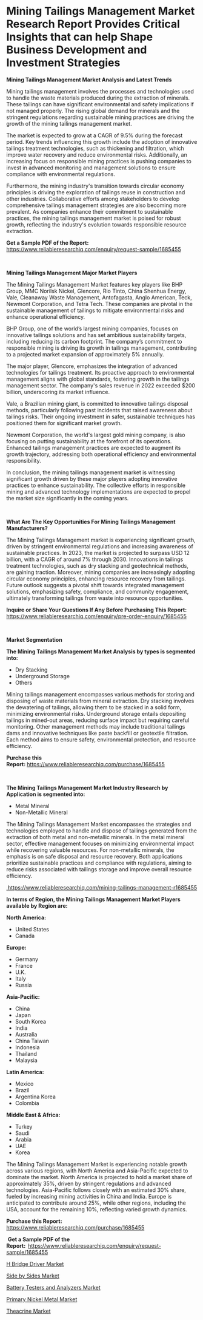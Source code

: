 <p><h1>Mining Tailings Management Market Research Report Provides Critical Insights that can help Shape Business Development and Investment Strategies</h1></p><p><strong>Mining Tailings Management Market Analysis and Latest Trends</strong></p>
<p><p>Mining tailings management involves the processes and technologies used to handle the waste materials produced during the extraction of minerals. These tailings can have significant environmental and safety implications if not managed properly. The rising global demand for minerals and the stringent regulations regarding sustainable mining practices are driving the growth of the mining tailings management market.</p><p>The market is expected to grow at a CAGR of 9.5% during the forecast period. Key trends influencing this growth include the adoption of innovative tailings treatment technologies, such as thickening and filtration, which improve water recovery and reduce environmental risks. Additionally, an increasing focus on responsible mining practices is pushing companies to invest in advanced monitoring and management solutions to ensure compliance with environmental regulations.</p><p>Furthermore, the mining industry's transition towards circular economy principles is driving the exploration of tailings reuse in construction and other industries. Collaborative efforts among stakeholders to develop comprehensive tailings management strategies are also becoming more prevalent. As companies enhance their commitment to sustainable practices, the mining tailings management market is poised for robust growth, reflecting the industry's evolution towards responsible resource extraction.</p></p>
<p><strong>Get a Sample PDF of the Report:&nbsp;</strong> <a href="https://www.reliableresearchiq.com/enquiry/request-sample/1685455?utm_campaign=1088&utm_medium=2&utm_source=Github&utm_content=ia&utm_term=06102024&utm_id=mining-tailings-management">https://www.reliableresearchiq.com/enquiry/request-sample/1685455</a></p>
<p>&nbsp;</p>
<p><strong>Mining Tailings Management Major Market Players</strong></p>
<p><p>The Mining Tailings Management Market features key players like BHP Group, MMC Norilsk Nickel, Glencore, Rio Tinto, China Shenhua Energy, Vale, Cleanaway Waste Management, Antofagasta, Anglo American, Teck, Newmont Corporation, and Tetra Tech. These companies are pivotal in the sustainable management of tailings to mitigate environmental risks and enhance operational efficiency.</p><p>BHP Group, one of the world’s largest mining companies, focuses on innovative tailings solutions and has set ambitious sustainability targets, including reducing its carbon footprint. The company’s commitment to responsible mining is driving its growth in tailings management, contributing to a projected market expansion of approximately 5% annually.</p><p>The major player, Glencore, emphasizes the integration of advanced technologies for tailings treatment. Its proactive approach to environmental management aligns with global standards, fostering growth in the tailings management sector. The company's sales revenue in 2022 exceeded $200 billion, underscoring its market influence.</p><p>Vale, a Brazilian mining giant, is committed to innovative tailings disposal methods, particularly following past incidents that raised awareness about tailings risks. Their ongoing investment in safer, sustainable techniques has positioned them for significant market growth.</p><p>Newmont Corporation, the world's largest gold mining company, is also focusing on putting sustainability at the forefront of its operations. Enhanced tailings management practices are expected to augment its growth trajectory, addressing both operational efficiency and environmental responsibility.</p><p>In conclusion, the mining tailings management market is witnessing significant growth driven by these major players adopting innovative practices to enhance sustainability. The collective efforts in responsible mining and advanced technology implementations are expected to propel the market size significantly in the coming years.</p></p>
<p>&nbsp;</p>
<p><strong>What Are The Key Opportunities For Mining Tailings Management Manufacturers?</strong></p>
<p><p>The Mining Tailings Management market is experiencing significant growth, driven by stringent environmental regulations and increasing awareness of sustainable practices. In 2023, the market is projected to surpass USD 12 billion, with a CAGR of around 7% through 2030. Innovations in tailings treatment technologies, such as dry stacking and geotechnical methods, are gaining traction. Moreover, mining companies are increasingly adopting circular economy principles, enhancing resource recovery from tailings. Future outlook suggests a pivotal shift towards integrated management solutions, emphasizing safety, compliance, and community engagement, ultimately transforming tailings from waste into resource opportunities.</p></p>
<p><strong>Inquire or Share Your Questions If Any Before Purchasing This Report:</strong> <a href="https://www.reliableresearchiq.com/enquiry/pre-order-enquiry/1685455?utm_campaign=1088&utm_medium=2&utm_source=Github&utm_content=ia&utm_term=06102024&utm_id=mining-tailings-management">https://www.reliableresearchiq.com/enquiry/pre-order-enquiry/1685455</a></p>
<p>&nbsp;</p>
<p><strong>Market Segmentation</strong></p>
<p><strong>The Mining Tailings Management Market Analysis by types is segmented into:</strong></p>
<p><ul><li>Dry Stacking</li><li>Underground Storage</li><li>Others</li></ul></p>
<p><p>Mining tailings management encompasses various methods for storing and disposing of waste materials from mineral extraction. Dry stacking involves the dewatering of tailings, allowing them to be stacked in a solid form, minimizing environmental risks. Underground storage entails depositing tailings in mined-out areas, reducing surface impact but requiring careful monitoring. Other management methods may include traditional tailings dams and innovative techniques like paste backfill or geotextile filtration. Each method aims to ensure safety, environmental protection, and resource efficiency.</p></p>
<p><strong>Purchase this Report:&nbsp;</strong><a href="https://www.reliableresearchiq.com/purchase/1685455?utm_campaign=1088&utm_medium=2&utm_source=Github&utm_content=ia&utm_term=06102024&utm_id=mining-tailings-management">https://www.reliableresearchiq.com/purchase/1685455</a></p>
<p>&nbsp;</p>
<p><strong>The Mining Tailings Management Market Industry Research by Application is segmented into:</strong></p>
<p><ul><li>Metal Mineral</li><li>Non-Metallic Mineral</li></ul></p>
<p><p>The Mining Tailings Management Market encompasses the strategies and technologies employed to handle and dispose of tailings generated from the extraction of both metal and non-metallic minerals. In the metal mineral sector, effective management focuses on minimizing environmental impact while recovering valuable resources. For non-metallic minerals, the emphasis is on safe disposal and resource recovery. Both applications prioritize sustainable practices and compliance with regulations, aiming to reduce risks associated with tailings storage and improve overall resource efficiency.</p></p>
<p><a href="https://www.reliableresearchiq.com/mining-tailings-management-r1685455?utm_campaign=1088&utm_medium=2&utm_source=Github&utm_content=ia&utm_term=06102024&utm_id=mining-tailings-management">&nbsp;https://www.reliableresearchiq.com/mining-tailings-management-r1685455</a></p>
<p><strong>In terms of Region, the Mining Tailings Management Market Players available by Region are:</strong></p>
<p>
    <p> <strong> North America: </strong>
        <ul>
            <li>United States</li>
            <li>Canada</li>
        </ul>
        </p> 
    <p> <strong> Europe: </strong>
        <ul>
            <li>Germany</li>
            <li>France</li>
            <li>U.K.</li>
            <li>Italy</li>
            <li>Russia</li>
        </ul>
        </p> 
    <p> <strong> Asia-Pacific: </strong>
        <ul>
            <li>China</li>
            <li>Japan</li>
            <li>South Korea</li>
            <li>India</li>
            <li>Australia</li>
            <li>China Taiwan</li>
            <li>Indonesia</li>
            <li>Thailand</li>
            <li>Malaysia</li>
        </ul>
        </p> 
    <p> <strong> Latin America: </strong>
        <ul>
            <li>Mexico</li>
            <li>Brazil</li>
            <li>Argentina Korea</li>
            <li>Colombia</li>
        </ul>
        </p> 
    <p> <strong> Middle East & Africa: </strong>
        <ul>
            <li>Turkey</li>
            <li>Saudi</li>
            <li>Arabia</li>
            <li>UAE</li>
            <li>Korea</li>
        </ul>
    </p>
    </p>
<p><p>The Mining Tailings Management Market is experiencing notable growth across various regions, with North America and Asia-Pacific expected to dominate the market. North America is projected to hold a market share of approximately 35%, driven by stringent regulations and advanced technologies. Asia-Pacific follows closely with an estimated 30% share, fueled by increasing mining activities in China and India. Europe is anticipated to contribute around 25%, while other regions, including the USA, account for the remaining 10%, reflecting varied growth dynamics. </p></p>
<p><strong>Purchase this Report: </strong><a href="https://www.reliableresearchiq.com/purchase/1685455?utm_campaign=1088&utm_medium=2&utm_source=Github&utm_content=ia&utm_term=06102024&utm_id=mining-tailings-management">https://www.reliableresearchiq.com/purchase/1685455</a></p>
<p>&nbsp;<strong>Get a Sample PDF of the Report:&nbsp;&nbsp;</strong><a href="https://www.reliableresearchiq.com/enquiry/request-sample/1685455?utm_campaign=1088&utm_medium=2&utm_source=Github&utm_content=ia&utm_term=06102024&utm_id=mining-tailings-management">https://www.reliableresearchiq.com/enquiry/request-sample/1685455</a></p>
<p><strong></strong></p>
<p><p><a href="https://issuu.com/reportprime-2/docs/h-bridge-driver-market-size-2030.pp_4241c4fcd8a23f?utm_campaign=1088&utm_medium=2&utm_source=Github&utm_content=ia&utm_term=06102024&utm_id=mining-tailings-management">H Bridge Driver Market</a></p><p><a href="https://www.linkedin.com/pulse/side-sides-industry-analysis-report-its-market-size-share-enrie?utm_campaign=1088&utm_medium=2&utm_source=Github&utm_content=ia&utm_term=06102024&utm_id=mining-tailings-management">Side by Sides Market</a></p><p><a href="https://issuu.com/reportprime-2/docs/battery-testers-and-analyzers-marke_39d18020f4c133?utm_campaign=1088&utm_medium=2&utm_source=Github&utm_content=ia&utm_term=06102024&utm_id=mining-tailings-management">Battery Testers and Analyzers Market</a></p><p><a href="https://github.com/jorietygi/Market-Research-Report-List-1/blob/main/primary-nickel-metal-market.md?utm_campaign=1088&utm_medium=2&utm_source=Github&utm_content=ia&utm_term=06102024&utm_id=mining-tailings-management">Primary Nickel Metal Market</a></p><p><a href="https://www.linkedin.com/pulse/global-theacrine-market-size-expected-experience-cagr-93-zwgwf?utm_campaign=1088&utm_medium=2&utm_source=Github&utm_content=ia&utm_term=06102024&utm_id=mining-tailings-management">Theacrine Market</a></p></p>